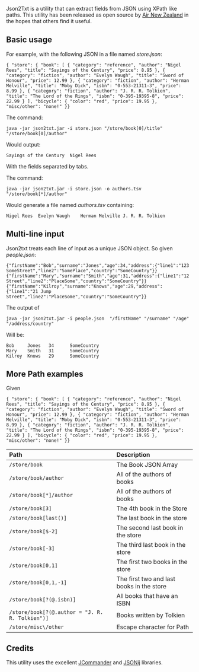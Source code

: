 Json2Txt is a utility that can extract fields from JSON using XPath like paths. This utility has been released as open source by [Air New Zealand](http://airnz.co.nz) in the hopes that others find it useful. 

## Basic usage ##
For example, with the following JSON in a file named _store.json_:
```
{ "store": { "book": [ { "category": "reference", "author": "Nigel Rees", "title": "Sayings of the Century", "price": 8.95 }, { "category": "fiction", "author": "Evelyn Waugh", "title": "Sword of Honour", "price": 12.99 }, { "category": "fiction", "author": "Herman Melville", "title": "Moby Dick", "isbn": "0-553-21311-3", "price": 8.99 }, { "category": "fiction", "author": "J. R. R. Tolkien", "title": "The Lord of the Rings", "isbn": "0-395-19395-8", "price": 22.99 } ], "bicycle": { "color": "red", "price": 19.95 }, "misc/other": "none!" }}
```

The command:
```
java -jar json2txt.jar -i store.json "/store/book[0]/title"  "/store/book[0]/author"
```
Would output:
```
Sayings of the Century  Nigel Rees
```
With the fields separated by tabs.

The command:
```
java -jar json2txt.jar -i store.json -o authors.tsv "/store/book[*]/author"
```
Would generate a file named _authors.tsv_ containing:
```
Nigel Rees	Evelyn Waugh	Herman Melville	J. R. R. Tolkien
```

## Multi-line input ##
Json2txt treats each line of input as a unique JSON object. So given _people.json_:
```
{"firstName":"Bob","surname":"Jones","age":34,"address":{"line1":"123 SomeStreet","line2":"SomePlace","country":"SomeCountry"}}
{"firstName":"Mary","surname":"Smith","age":31,"address":{"line1":"12 Street","line2":"PlaceSome","country":"SomeCountry"}}
{"firstName":"Kilroy","surname":"Knows","age":29,"address":{"line1":"21 Jump Street","line2":"PlaceSome","country":"SomeCountry"}}
```
The output of
```
java -jar json2txt.jar -i people.json  "/firstName" "/surname" "/age" "/address/country"
```
Will be:
```
Bob     Jones   34      SomeCountry
Mary    Smith   31      SomeCountry
Kilroy  Knows   29      SomeCountry
```

## More Path examples ##
Given
```
{ "store": { "book": [ { "category": "reference", "author": "Nigel Rees", "title": "Sayings of the Century", "price": 8.95 }, { "category": "fiction", "author": "Evelyn Waugh", "title": "Sword of Honour", "price": 12.99 }, { "category": "fiction", "author": "Herman Melville", "title": "Moby Dick", "isbn": "0-553-21311-3", "price": 8.99 }, { "category": "fiction", "author": "J. R. R. Tolkien", "title": "The Lord of the Rings", "isbn": "0-395-19395-8", "price": 22.99 } ], "bicycle": { "color": "red", "price": 19.95 }, "misc/other": "none!" }}
```


|**Path** 	|**Description** 	|
|:---------|:----------------|
|`/store/book` 	|The Book JSON Array 	|
|`/store/book/author` 	|All of the authors of books 	|
|`/store/book[*]/author` 	|All of the authors of books 	|
|`/store/book[3]` 	|The 4th book in the Store 	|
|`/store/book[last()]` 	|The last book in the store 	|
|`/store/book[$-2]` 	|The second last book in the store |
|`/store/book[-3]` 	|The third last book in the store |
|`/store/book[0,1]` 	|The first two books in the store |
|`/store/book[0,1,-1]` 	|The first two and last books in the store |
|`/store/book[?(@.isbn)]` 	|All books that have an ISBN 	|
|`/store/book[?(@.author = "J. R. R. Tolkien")]` 	|Books written by Tolkien 	|
|`/store/misc\/other` 	|Escape character for Path 	|

## Credits ##
This utility uses the excellent [JCommander](http://jcommander.org/) and [JSONij](http://jsonij.plural.cc/projects/jsonij) libraries.
